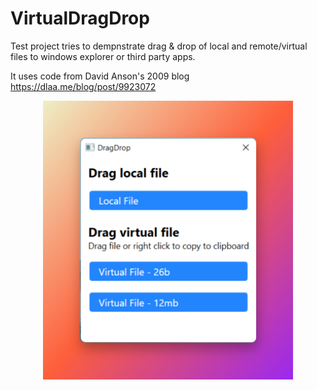 # VirtualDragDrop
Test project tries to dempnstrate drag & drop of local and remote/virtual files to windows explorer or third party apps.

It uses code from David Anson's 2009 blog https://dlaa.me/blog/post/9923072

<p align="center">
  <img src="screenshot.png" alt="Screenshot" width="400"/>
</p>

